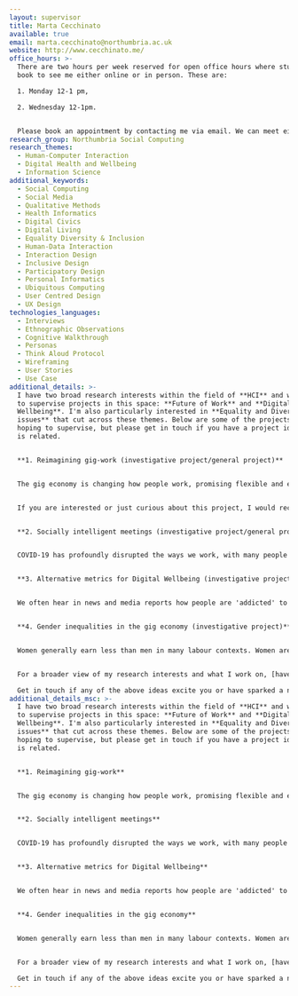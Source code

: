 ```yaml
---
layout: supervisor
title: Marta Cecchinato
available: true
email: marta.cecchinato@northumbria.ac.uk
website: http://www.cecchinato.me/
office_hours: >-
  There are two hours per week reserved for open office hours where students can
  book to see me either online or in person. These are: 

  1. Monday 12-1 pm, 

  2. Wednesday 12-1pm.


  Please book an appointment by contacting me via email. We can meet either in person (on campus) or online via Teams.
research_group: Northumbria Social Computing
research_themes:
  - Human-Computer Interaction
  - Digital Health and Wellbeing
  - Information Science
additional_keywords:
  - Social Computing
  - Social Media
  - Qualitative Methods
  - Health Informatics
  - Digital Civics
  - Digital Living
  - Equality Diversity & Inclusion
  - Human-Data Interaction
  - Interaction Design
  - Inclusive Design
  - Participatory Design
  - Personal Informatics
  - Ubiquitous Computing
  - User Centred Design
  - UX Design
technologies_languages:
  - Interviews
  - Ethnographic Observations
  - Cognitive Walkthrough
  - Personas
  - Think Aloud Protocol
  - Wireframing
  - User Stories
  - Use Case
additional_details: >-
  I have two broad research interests within the field of **HCI** and would love
  to supervise projects in this space: **Future of Work** and **Digital
  Wellbeing**. I'm also particularly interested in **Equality and Diversity
  issues** that cut across these themes. Below are some of the projects I am
  hoping to supervise, but please get in touch if you have a project idea that
  is related.


  **1. Reimagining gig-work (investigative project/general project)**


  The gig economy is changing how people work, promising flexible and easy ways to earn money, but the reality is that gig platforms often hinder the autonomy and growth of workers. The gig economy is also referred to as the '[sharing economy](https://www.brenthecht.com/publications/cscw2018pacm_sharingeconomylitreview.pdf)', where capital-intensive good are shared: this could be someone's car (e.g. Uber), someone's house (e.g., Airbnb), someone's time (e.g. TaskRabbit), or someone's knowledge (e.g. [Upwork](https://nrl.northumbria.ac.uk/id/eprint/45264/1/chi21b_sub7788_cam_i16.pdf)). There is a call to move towards more collaborative worker-centred gig economy, however how this happens is not clear and it will vary between different types of gig work. Specifically, [Alkhatib et al. (2018)](https://arxiv.org/pdf/1807.08189.pdf) have identified 7 areas to further explore when designing more collaborative gig platforms. This project would build on existing work to either apply Alkhatib et al.'s work in a specific context (e.g. Uber drivers) and understand the unique needs of workers for a more collaborative platform, or expand on one of the 7 recommendations to propose design solutions following a user-centred design model.


  If you are interested or just curious about this project, I would recommend signing up to this [free online event (28 and 29 October) on Digital Worker Inquiry: Data, Solidarity and Leverage](https://www.eventbrite.co.uk/e/digital-worker-inquiry-data-solidarity-leverage-tickets-157812043069?aff=eemailordconf&utm_campaign=order_confirm&utm_medium=email&ref=eemailordconf&utm_source=eventbrite&utm_term=viewevent), as there will be a showcase worker-led data projects, ranging from the creation of apps, tools, and software to the discussions of the ethical, technical, and legal challenges of working with or organising through worker data


  **2. Socially intelligent meetings (investigative project/general project)**


  COVID-19 has profoundly disrupted the ways we work, with many people now enjoying working from home as a result of spending time setting up their workstations. As things are slowly going back to 'normal', new forms of hybrid and blended working are emerging, where teams work partially at home and partially in the office. This can affect collaborative work in particular, such as meetings. While hybrid meetings (where there is a mix of remote and in-person participation) are not new, the technology to support these has still a long way to go. Microsoft Research has been leading the way around hybrid meetings (see [guidelines here](https://www.microsoft.com/en-us/research/project/the-new-future-of-work/articles/hybrid-meetings-guide/), and recent publications such as about [online meeting chats](https://eprints.lancs.ac.uk/id/eprint/152899/1/2021_CHI_LBW_parallel_chat_author_own_version_custom_footer_1_.pdf) and [how AI can support online meetings](https://www.researchgate.net/profile/Samiha-Samrose/publication/351422187_MeetingCoach_An_Intelligent_Dashboard_for_Supporting_Effective_Inclusive_Meetings/links/60bad8dd92851cb13d799384/MeetingCoach-An-Intelligent-Dashboard-for-Supporting-Effective-Inclusive-Meetings.pdf)). This project would look at how technology can better support participation, engagement and inclusivity, while accounting for power dynamics during hybrid meetings. Note that this could be applied to a work context (you could even have a client such as your placement company), or in an education context (think about teaching experiences). Alternatively, this project could take a broader lens and just focus on how to re-imagine workspaces in a hybrid world.


  **3. Alternative metrics for Digital Wellbeing (investigative project/general project)**


  We often hear in news and media reports how people are 'addicted' to technology and how screen time is bad. As a result, the term Digital Wellbeing has emerged and often refers to how people use technology in their day to day life and the impacts it may have on their wellbeing. However, there is no common definition of what this actually means. Companies like Google, Apple and others have started to introduce time tracking metrics on apps and devices to help users understand how much time they spend doing certain activities. This has resulted in an over-simplification of what Digital Wellbeing solutions might look like, reducing our complex interactions with technology to a number. [Building on a workshop I organised with experts on the topic and industry participants from Google, Huawei and Microsoft Research](https://digitalwellbeingworkshop.wordpress.com/discussions/), this project would look at identifying a user group that could benefit from digital wellbeing solutions, and [co-designing](https://citeseerx.ist.psu.edu/viewdoc/download?doi=10.1.1.306.9795&rep=rep1&type=pdf) with them potential solutions that help them value their use of technology but are not limited to time tracking. One possible solution could be the [use of design frictions](https://discovery.ucl.ac.uk/id/eprint/1475258/), small hurdles introduced within the interaction to make users more mindful of how they use technology. How these frictions are introduced would need to be explored further in the project.


  **4. Gender inequalities in the gig economy (investigative project)**


  Women generally earn less than men in many labour contexts. Women are also often disadvantaged in career progression compared to men as a result of the inequalities around unpaid labour, such as housework and childcare. The growing gig economy allows for more flexible ways of working, especially in remote ways, and this can open more possibilities for women to work around other commitments. However, recent studies have shown there are gender differences in pricing strategies for online labour: women generally ask for less money than men. Work by Foong et al. ([2018](https://dl.acm.org/doi/pdf/10.1145/3274322) and [2021](http://www.eurekafoong.com/documents/foong_gerber_chi2021_genderpricing.pdf)) has identified a number of future directions to further address these inequalities, such as creating 'gig literacies', develop new socio-technical interventions, and off-platform design interventions. This project could further investigate gender inequalities in gig platforms and payment structures, or develop and evaluate new solutions that minimise such inequalities. I'm also open to discuss broader topics around gender issues in new forms of work.


  For a broader view of my research interests and what I work on, [have a look at my publications](https://scholar.google.com/citations?hl=en&user=FkS0CT8AAAAJ&view_op=list_works&sortby=pubdate).\

  Get in touch if any of the above ideas excite you or have sparked a new idea for a **Human-Computer Interaction project** you would like to discuss with me.
additional_details_msc: >-
  I have two broad research interests within the field of **HCI** and would love
  to supervise projects in this space: **Future of Work** and **Digital
  Wellbeing**. I'm also particularly interested in **Equality and Diversity
  issues** that cut across these themes. Below are some of the projects I am
  hoping to supervise, but please get in touch if you have a project idea that
  is related.


  **1. Reimagining gig-work** 


  The gig economy is changing how people work, promising flexible and easy ways to earn money, but the reality is that gig platforms often hinder the autonomy and growth of workers. The gig economy is also referred to as the '[sharing economy](https://www.brenthecht.com/publications/cscw2018pacm_sharingeconomylitreview.pdf)', where capital-intensive good are shared: this could be someone's car (e.g. Uber), someone's house (e.g., Airbnb), someone's time (e.g. TaskRabbit), or someone's knowledge (e.g. [Upwork](https://nrl.northumbria.ac.uk/id/eprint/45264/1/chi21b_sub7788_cam_i16.pdf)). There is a call to move towards more collaborative worker-centred gig economy, however how this happens is not clear and it will vary between different types of gig work. Specifically, [Alkhatib et al. (2018)](https://arxiv.org/pdf/1807.08189.pdf) have identified 7 areas to further explore when designing more collaborative gig platforms. This project would build on existing work to either apply Alkhatib et al.'s work in a specific context (e.g. Uber drivers) and understand the unique needs of workers for a more collaborative platform, or expand on one of the 7 recommendations to propose design solutions following a user-centred design model.


  **2. Socially intelligent meetings**


  COVID-19 has profoundly disrupted the ways we work, with many people now enjoying working from home as a result of spending time setting up their workstations. As things are slowly going back to 'normal', new forms of hybrid and blended working are emerging, where teams work partially at home and partially in the office. This can affect collaborative work in particular, such as meetings. While hybrid meetings (where there is a mix of remote and in-person participation) are not new, the technology to support these has still a long way to go. Microsoft Research has been leading the way around hybrid meetings (see [guidelines here](https://www.microsoft.com/en-us/research/project/the-new-future-of-work/articles/hybrid-meetings-guide/), and recent publications such as about [online meeting chats](https://eprints.lancs.ac.uk/id/eprint/152899/1/2021_CHI_LBW_parallel_chat_author_own_version_custom_footer_1_.pdf) and [how AI can support online meetings](https://www.researchgate.net/profile/Samiha-Samrose/publication/351422187_MeetingCoach_An_Intelligent_Dashboard_for_Supporting_Effective_Inclusive_Meetings/links/60bad8dd92851cb13d799384/MeetingCoach-An-Intelligent-Dashboard-for-Supporting-Effective-Inclusive-Meetings.pdf)). This project would look at how technology can better support participation, engagement and inclusivity, while accounting for power dynamics during hybrid meetings. Note that this could be applied to a work context (you could even have a client such as your placement company), or in an education context (think about teaching experiences). Alternatively, this project could take a broader lens and just focus on how to re-imagine workspaces in a hybrid world.


  **3. Alternative metrics for Digital Wellbeing** 


  We often hear in news and media reports how people are 'addicted' to technology and how screen time is bad. As a result, the term Digital Wellbeing has emerged and often refers to how people use technology in their day to day life and the impacts it may have on their wellbeing. However, there is no common definition of what this actually means. Companies like Google, Apple and others have started to introduce time tracking metrics on apps and devices to help users understand how much time they spend doing certain activities. This has resulted in an over-simplification of what Digital Wellbeing solutions might look like, reducing our complex interactions with technology to a number. [Building on a workshop I organised with experts on the topic and industry participants from Google, Huawei and Microsoft Research](https://digitalwellbeingworkshop.wordpress.com/discussions/), this project would look at identifying a user group that could benefit from digital wellbeing solutions, and [co-designing](https://citeseerx.ist.psu.edu/viewdoc/download?doi=10.1.1.306.9795&rep=rep1&type=pdf) with them potential solutions that help them value their use of technology but are not limited to time tracking. One possible solution could be the [use of design frictions](https://discovery.ucl.ac.uk/id/eprint/1475258/), small hurdles introduced within the interaction to make users more mindful of how they use technology. How these frictions are introduced would need to be explored further in the project.


  **4. Gender inequalities in the gig economy** 


  Women generally earn less than men in many labour contexts. Women are also often disadvantaged in career progression compared to men as a result of the inequalities around unpaid labour, such as housework and childcare. The growing gig economy allows for more flexible ways of working, especially in remote ways, and this can open more possibilities for women to work around other commitments. However, recent studies have shown there are gender differences in pricing strategies for online labour: women generally ask for less money than men. Work by Foong et al. ([2018](https://dl.acm.org/doi/pdf/10.1145/3274322) and [2021](http://www.eurekafoong.com/documents/foong_gerber_chi2021_genderpricing.pdf)) has identified a number of future directions to further address these inequalities, such as creating 'gig literacies', develop new socio-technical interventions, and off-platform design interventions. This project could further investigate gender inequalities in gig platforms and payment structures, or develop and evaluate new solutions that minimise such inequalities. I'm also open to discuss broader topics around gender issues in new forms of work.


  For a broader view of my research interests and what I work on, [have a look at my publications](https://scholar.google.com/citations?hl=en&user=FkS0CT8AAAAJ&view_op=list_works&sortby=pubdate).\

  Get in touch if any of the above ideas excite you or have sparked a new idea for a **Human-Computer Interaction project** you would like to discuss with me.
---
```

